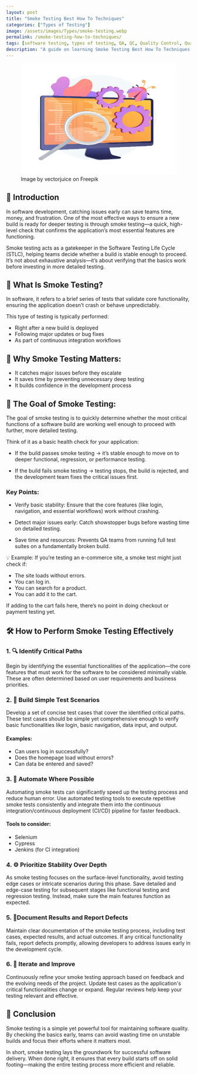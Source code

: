 ```yaml
---
layout: post
title: "Smoke Testing Best How To Techniques"
categories: ["Types of Testing"]
image: /assets/images/Types/smoke-testing.webp
permalink: /smoke-testing-how-to-techniques/
tags: [software testing, types of testing, QA, QC, Quality Control, Quality Assurance, smoke testing]
description: "A guide on learning Smoke Testing Best How To Techniques."
---
```


<figure>
  <img src="/assets/images/Types/smoke-testing.webp" alt="smoke testing techniques" />
  <figcaption>Image by vectorjuice on Freepik</figcaption>
</figure>


## 🧭 Introduction

In software development, catching issues early can save teams time, money, and frustration. One of the most effective ways to ensure a new build is ready for deeper testing is through smoke testing—a quick, high-level check that confirms the application’s most essential features are functioning.

Smoke testing acts as a gatekeeper in the Software Testing Life Cycle (STLC), helping teams decide whether a build is stable enough to proceed. It’s not about exhaustive analysis—it’s about verifying that the basics work before investing in more detailed testing.

## 🎯 What Is Smoke Testing?
In software, it refers to a brief series of tests that validate core functionality, ensuring the application doesn’t crash or behave unpredictably.

This type of testing is typically performed:
- Right after a new build is deployed
- Following major updates or bug fixes
- As part of continuous integration workflows

## 🧩 Why Smoke Testing Matters:

- It catches major issues before they escalate
- It saves time by preventing unnecessary deep testing
- It builds confidence in the development process

## 🔧 The Goal of Smoke Testing: 
The goal of smoke testing is to quickly determine whether the most critical functions of a software build are working well enough to proceed with further, more detailed testing.

Think of it as a basic health check for your application:

- If the build passes smoke testing → it’s stable enough to move on to deeper functional, regression, or performance testing.

- If the build fails smoke testing → testing stops, the build is rejected, and the development team fixes the critical issues first.

### Key Points:

- Verify basic stability:
Ensure that the core features (like login, navigation, and essential workflows) work without crashing.

- Detect major issues early:
Catch showstopper bugs before wasting time on detailed testing.

- Save time and resources:
Prevents QA teams from running full test suites on a fundamentally broken build.

💡 Example:
If you’re testing an e-commerce site, a smoke test might just check if:
- The site loads without errors.
- You can log in.
- You can search for a product.
- You can add it to the cart.

If adding to the cart fails here, there’s no point in doing checkout or payment testing yet.

## 🛠️ How to Perform Smoke Testing Effectively

### 1. 🔍 Identify Critical Paths
Begin by identifying the essential functionalities of the application—the core features that must work for the software to be considered minimally viable. These are often determined based on user requirements and business priorities.

### 2. 🧪 Build Simple Test Scenarios 
Develop a set of concise test cases that cover the identified critical paths. These test cases should be simple yet comprehensive enough to verify basic functionalities like login, basic navigation, data input, and output.

#### Examples:
- Can users log in successfully?
- Does the homepage load without errors?
- Can data be entered and saved?

### 3. 🚀 Automate Where Possible
Automating smoke tests can significantly speed up the testing process and reduce human error. Use automated testing tools to execute repetitive smoke tests consistently and integrate them into the continuous integration/continuous deployment (CI/CD) pipeline for faster feedback.

#### Tools to consider:
- Selenium
- Cypress
- Jenkins (for CI integration)

### 4. ⚙️ Prioritize Stability Over Depth
As smoke testing focuses on the surface-level functionality, avoid testing edge cases or intricate scenarios during this phase. Save detailed and edge-case testing for subsequent stages like functional testing and regression testing. Instead, make sure the main features function as expected.

### 5. 📝Document Results and Report Defects
Maintain clear documentation of the smoke testing process, including test cases, expected results, and actual outcomes. If any critical functionality fails, report defects promptly, allowing developers to address issues early in the development cycle.

### 6. 🔄 Iterate and Improve
Continuously refine your smoke testing approach based on feedback and the evolving needs of the project. Update test cases as the application's critical functionalities change or expand. Regular reviews help keep your testing relevant and effective.

## 🧠 Conclusion
Smoke testing is a simple yet powerful tool for maintaining software quality. By checking the basics early, teams can avoid wasting time on unstable builds and focus their efforts where it matters most.

In short, smoke testing lays the groundwork for successful software delivery. When done right, it ensures that every build starts off on solid footing—making the entire testing process more efficient and reliable. 
